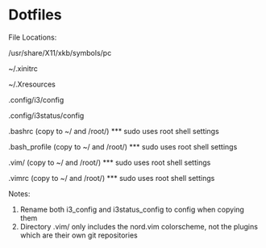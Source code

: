 # Dotfiles
File Locations:

/usr/share/X11/xkb/symbols/pc

~/.xinitrc

~/.Xresources

.config/i3/config

.config/i3status/config

.bashrc (copy to ~/ and /root/) *** sudo uses root shell settings

.bash_profile (copy to ~/ and /root/) *** sudo uses root shell settings

.vim/ (copy to ~/ and /root/) *** sudo uses root shell settings

.vimrc (copy to ~/ and /root/) *** sudo uses root shell settings

Notes:
1. Rename both i3_config and i3status_config to config when copying them
2. Directory .vim/ only includes the nord.vim colorscheme, not the plugins which are their own git repositories


